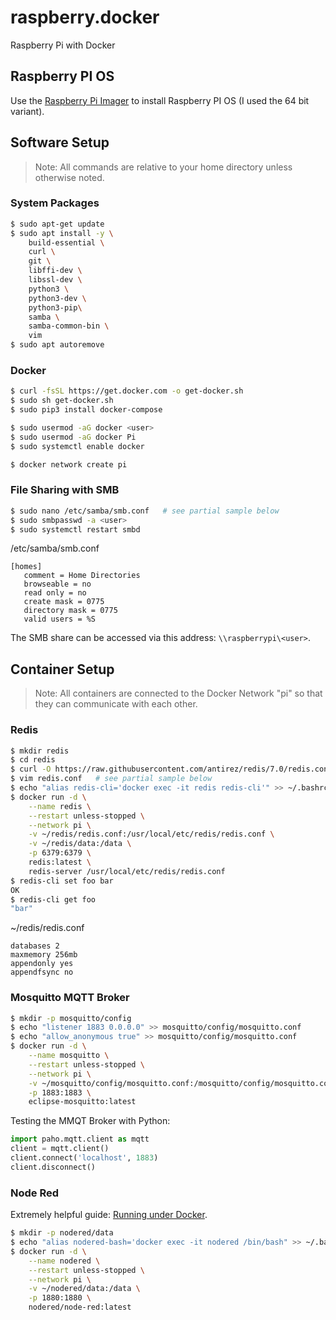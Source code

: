 # raspberry.docker
Raspberry Pi with Docker


## Raspberry PI OS

Use the [Raspberry Pi Imager](https://www.raspberrypi.com/software/) to install Raspberry PI OS (I used the 64 bit variant).


## Software Setup

> Note: All commands are relative to your home directory unless otherwise noted.


### System Packages

```bash
$ sudo apt-get update
$ sudo apt install -y \
    build-essential \
    curl \
    git \
    libffi-dev \
    libssl-dev \
    python3 \
    python3-dev \
    python3-pip\
    samba \
    samba-common-bin \
    vim
$ sudo apt autoremove
```


### Docker

```bash
$ curl -fsSL https://get.docker.com -o get-docker.sh
$ sudo sh get-docker.sh
$ sudo pip3 install docker-compose

$ sudo usermod -aG docker <user>
$ sudo usermod -aG docker Pi
$ sudo systemctl enable docker

$ docker network create pi
```


### File Sharing with SMB

```bash
$ sudo nano /etc/samba/smb.conf   # see partial sample below
$ sudo smbpasswd -a <user>
$ sudo systemctl restart smbd
```

/etc/samba/smb.conf
```inifile
[homes]
   comment = Home Directories
   browseable = no
   read only = no
   create mask = 0775
   directory mask = 0775
   valid users = %S
```

The SMB share can be accessed via this address: `\\raspberrypi\<user>`.


## Container Setup

> Note: All containers are connected to the Docker Network "pi" so that they can communicate with each other.


### Redis

```bash
$ mkdir redis
$ cd redis
$ curl -O https://raw.githubusercontent.com/antirez/redis/7.0/redis.conf
$ vim redis.conf   # see partial sample below
$ echo "alias redis-cli='docker exec -it redis redis-cli'" >> ~/.bashrc
$ docker run -d \
    --name redis \
    --restart unless-stopped \
    --network pi \
    -v ~/redis/redis.conf:/usr/local/etc/redis/redis.conf \
    -v ~/redis/data:/data \
    -p 6379:6379 \
    redis:latest \
    redis-server /usr/local/etc/redis/redis.conf
$ redis-cli set foo bar
OK
$ redis-cli get foo
"bar"
```

~/redis/redis.conf
```inifile
databases 2
maxmemory 256mb
appendonly yes
appendfsync no
```


### Mosquitto MQTT Broker

```bash
$ mkdir -p mosquitto/config
$ echo "listener 1883 0.0.0.0" >> mosquitto/config/mosquitto.conf
$ echo "allow_anonymous true" >> mosquitto/config/mosquitto.conf
$ docker run -d \
    --name mosquitto \
    --restart unless-stopped \
    --network pi \
    -v ~/mosquitto/config/mosquitto.conf:/mosquitto/config/mosquitto.conf \
    -p 1883:1883 \
    eclipse-mosquitto:latest
```

Testing the MMQT Broker with Python:

```python
import paho.mqtt.client as mqtt
client = mqtt.client()
client.connect('localhost', 1883)
client.disconnect()
```


### Node Red

Extremely helpful guide:  [Running under Docker](https://nodered.org/docs/getting-started/docker).

```bash
$ mkdir -p nodered/data
$ echo "alias nodered-bash='docker exec -it nodered /bin/bash" >> ~/.bashrc
$ docker run -d \
    --name nodered \
    --restart unless-stopped \
    --network pi \
    -v ~/nodered/data:/data \
    -p 1880:1880 \
    nodered/node-red:latest
```
